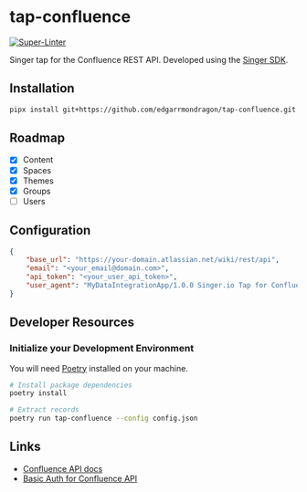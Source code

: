 # tap-confluence

[![Super-Linter](https://github.com/edgarrmondragon/tap-confluence/actions/workflows/superlinter.yml/badge.svg)](https://github.com/edgarrmondragon/tap-confluence/actions/workflows/superlinter.yml)

Singer tap for the Confluence REST API. Developed using the [Singer SDK][sdk].

## Installation

```bash
pipx install git+https://github.com/edgarrmondragon/tap-confluence.git
```

## Roadmap

- [x] Content
- [x] Spaces
- [x] Themes
- [x] Groups
- [ ] Users

## Configuration

```json
{
    "base_url": "https://your-domain.atlassian.net/wiki/rest/api",
    "email": "<your_email@domain.com>",
    "api_token": "<your_user_api_token>",
    "user_agent": "MyDataIntegrationApp/1.0.0 Singer.io Tap for Confluence"
}
```

## Developer Resources

### Initialize your Development Environment

You will need [Poetry](https://python-poetry.org/docs/#installation) installed on your machine.

```bash
# Install package dependencies
poetry install

# Extract records
poetry run tap-confluence --config config.json
```

## Links

- [Confluence API docs][confluence-docs]
- [Basic Auth for Confluence API][confluence-basic-auth]

[sdk]: https://gitlab.com/meltano/singer-sdk/
[confluence-docs]: https://developer.atlassian.com/cloud/confluence/rest/intro/
[confluence-basic-auth]: https://developer.atlassian.com/cloud/confluence/basic-auth-for-rest-apis/
